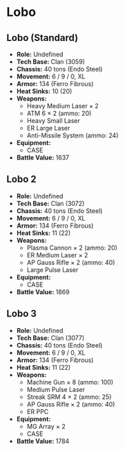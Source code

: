 # Lobo
## Lobo (Standard)
- **Role:** Undefined
- **Tech Base:** Clan (3059)
- **Chassis:** 40 tons (Endo Steel)
- **Movement:** 6 / 9 / 0, XL
- **Armor:** 134 (Ferro Fibrous)
- **Heat Sinks:** 10 (20)
- **Weapons:**
  - Heavy Medium Laser × 2
  - ATM 6 × 2 (ammo: 20)
  - Heavy Small Laser
  - ER Large Laser
  - Anti-Missile System (ammo: 24)
- **Equipment:**
  - CASE
- **Battle Value:** 1637

## Lobo 2
- **Role:** Undefined
- **Tech Base:** Clan (3072)
- **Chassis:** 40 tons (Endo Steel)
- **Movement:** 6 / 9 / 0, XL
- **Armor:** 134 (Ferro Fibrous)
- **Heat Sinks:** 11 (22)
- **Weapons:**
  - Plasma Cannon × 2 (ammo: 20)
  - ER Medium Laser × 2
  - AP Gauss Rifle × 2 (ammo: 40)
  - Large Pulse Laser
- **Equipment:**
  - CASE
- **Battle Value:** 1869

## Lobo 3
- **Role:** Undefined
- **Tech Base:** Clan (3077)
- **Chassis:** 40 tons (Endo Steel)
- **Movement:** 6 / 9 / 0, XL
- **Armor:** 134 (Ferro Fibrous)
- **Heat Sinks:** 11 (22)
- **Weapons:**
  - Machine Gun × 8 (ammo: 100)
  - Medium Pulse Laser
  - Streak SRM 4 × 2 (ammo: 25)
  - AP Gauss Rifle × 2 (ammo: 40)
  - ER PPC
- **Equipment:**
  - MG Array × 2
  - CASE
- **Battle Value:** 1784

